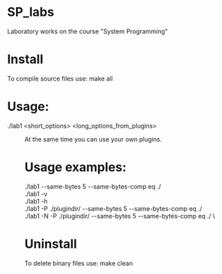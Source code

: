 # SP_labs
Laboratory works on the course "System Programming"

# Install
To compile source files use:
make all

# Usage:
./lab1 <short_options> <long_options_from_plugins> <dir>
At the same time you can use your own plugins.

# Usage examples:
./lab1 --same-bytes 5 --same-bytes-comp eq ./ \
./lab1 -v \
./lab1 -h \
./lab1 -P ./plugindir/ --same-bytes 5 --same-bytes-comp eq ./ \
./lab1 -N -P ./plugindir/ --same-bytes 5 --same-bytes-comp eq ./ \

# Uninstall
To delete binary files use:
make clean
 
